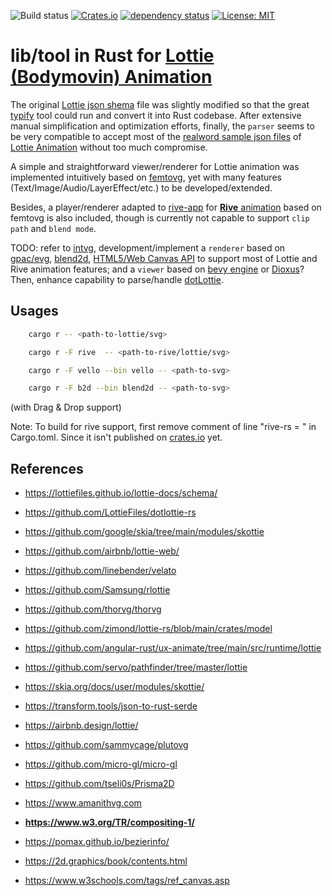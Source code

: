 
![Build status](https://github.com/mhfan/inlottie/actions/workflows/rust-ci.yml/badge.svg)
[![Crates.io](https://img.shields.io/crates/v/inlottie.svg)](https://crates.io/crates/inlottie)
[![dependency status](https://deps.rs/repo/github/mhfan/inlottie/status.svg)](https://deps.rs/repo/github/mhfan/inlottie)
[![License: MIT](https://img.shields.io/badge/License-MIT-green.svg)](https://opensource.org/licenses/MIT)

# lib/tool in Rust for [Lottie (Bodymovin) Animation](https://lottiefiles.com)

The original [Lottie json shema](https://lottiefiles.github.io/lottie-docs/schema/) file was slightly modified so that the great [typify](https://github.com/oxidecomputer/typify) tool could run and convert it into Rust codebase. After extensive manual simplification and optimization efforts, finally, the `parser` seems to be very compatible to accept most of the [realword sample json files](https://github.com/zimond/lottie-rs/blob/main/fixtures) of [Lottie Animation](https://airbnb.design/lottie/) without too much compromise.

A simple and straightforward viewer/renderer for Lottie animation was implemented intuitively based on [femtovg](https://github.com/femtovg/femtovg), yet with many features (Text/Image/Audio/LayerEffect/etc.) to be developed/extended.

Besides, a player/renderer adapted to [rive-app](https://github.com/rive-app/rive-rs) for [**Rive** animation](https://rive.app) based on femtovg is also included, though is currently not capable to support `clip path` and `blend mode`.

TODO: refer to [intvg](https://github.com/mhfan/intvg), development/implement a `renderer` based on [gpac/evg](https://github.com/gpac/gpac/tree/master/src/evg), [blend2d](https://github.com/blend2d/blend2d), [HTML5/Web Canvas API](https://developer.mozilla.org/en-US/docs/Web/API/Canvas_API) to support most of Lottie and Rive animation features; and a `viewer` based on [bevy engine](https://github.com/bevyengine/bevy) or [Dioxus](https://github.com/DioxusLabs/dioxus)? Then, enhance capability to parse/handle [dotLottie](https://dotlottie.io/structure/#dotlottie-structure).

## Usages

```bash
    cargo r -- <path-to-lottie/svg>

    cargo r -F rive  -- <path-to-rive/lottie/svg>

    cargo r -F vello --bin vello -- <path-to-svg>

    cargo r -F b2d --bin blend2d -- <path-to-svg>
```

(with Drag & Drop support)

Note: To build for rive support, first remove comment of line "rive-rs = " in Cargo.toml. Since it isn't published on [crates.io](https://crates.io) yet.

## References

* <https://lottiefiles.github.io/lottie-docs/schema/>
* <https://github.com/LottieFiles/dotlottie-rs>

* <https://github.com/google/skia/tree/main/modules/skottie>
* <https://github.com/airbnb/lottie-web/>
* <https://github.com/linebender/velato>
* <https://github.com/Samsung/rlottie>
* <https://github.com/thorvg/thorvg>

* <https://github.com/zimond/lottie-rs/blob/main/crates/model>
* <https://github.com/angular-rust/ux-animate/tree/main/src/runtime/lottie>
* <https://github.com/servo/pathfinder/tree/master/lottie>
* <https://skia.org/docs/user/modules/skottie/>
* <https://transform.tools/json-to-rust-serde>
* <https://airbnb.design/lottie/>

* <https://github.com/sammycage/plutovg>
* <https://github.com/micro-gl/micro-gl>
* <https://github.com/tseli0s/Prisma2D>
* <https://www.amanithvg.com>

* **<https://www.w3.org/TR/compositing-1/>**
* <https://pomax.github.io/bezierinfo/>
* <https://2d.graphics/book/contents.html>
* <https://www.w3schools.com/tags/ref_canvas.asp>

